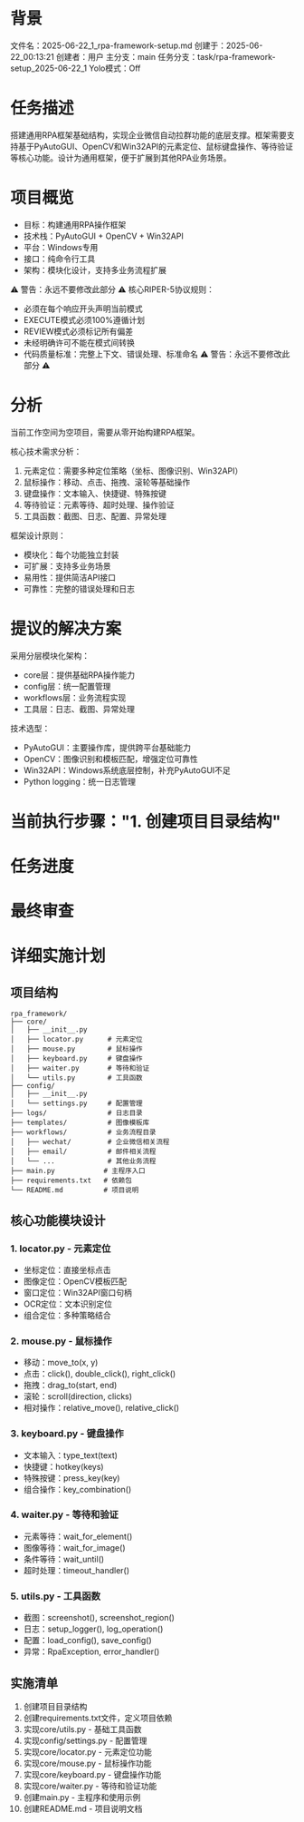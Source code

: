 # 背景
文件名：2025-06-22_1_rpa-framework-setup.md
创建于：2025-06-22_00:13:21
创建者：用户
主分支：main
任务分支：task/rpa-framework-setup_2025-06-22_1
Yolo模式：Off

# 任务描述
搭建通用RPA框架基础结构，实现企业微信自动拉群功能的底层支撑。框架需要支持基于PyAutoGUI、OpenCV和Win32API的元素定位、鼠标键盘操作、等待验证等核心功能。设计为通用框架，便于扩展到其他RPA业务场景。

# 项目概览
- 目标：构建通用RPA操作框架
- 技术栈：PyAutoGUI + OpenCV + Win32API
- 平台：Windows专用
- 接口：纯命令行工具
- 架构：模块化设计，支持多业务流程扩展

⚠️ 警告：永远不要修改此部分 ⚠️
核心RIPER-5协议规则：
- 必须在每个响应开头声明当前模式
- EXECUTE模式必须100%遵循计划
- REVIEW模式必须标记所有偏差
- 未经明确许可不能在模式间转换
- 代码质量标准：完整上下文、错误处理、标准命名
⚠️ 警告：永远不要修改此部分 ⚠️

# 分析
当前工作空间为空项目，需要从零开始构建RPA框架。

核心技术需求分析：
1. 元素定位：需要多种定位策略（坐标、图像识别、Win32API）
2. 鼠标操作：移动、点击、拖拽、滚轮等基础操作
3. 键盘操作：文本输入、快捷键、特殊按键
4. 等待验证：元素等待、超时处理、操作验证
5. 工具函数：截图、日志、配置、异常处理

框架设计原则：
- 模块化：每个功能独立封装
- 可扩展：支持多业务场景
- 易用性：提供简洁API接口
- 可靠性：完整的错误处理和日志

# 提议的解决方案
采用分层模块化架构：
- core层：提供基础RPA操作能力
- config层：统一配置管理
- workflows层：业务流程实现
- 工具层：日志、截图、异常处理

技术选型：
- PyAutoGUI：主要操作库，提供跨平台基础能力
- OpenCV：图像识别和模板匹配，增强定位可靠性
- Win32API：Windows系统底层控制，补充PyAutoGUI不足
- Python logging：统一日志管理

# 当前执行步骤："1. 创建项目目录结构"

# 任务进度

# 最终审查

# 详细实施计划

## 项目结构
```
rpa_framework/
├── core/
│   ├── __init__.py
│   ├── locator.py      # 元素定位
│   ├── mouse.py        # 鼠标操作
│   ├── keyboard.py     # 键盘操作
│   ├── waiter.py       # 等待和验证
│   └── utils.py        # 工具函数
├── config/
│   ├── __init__.py
│   └── settings.py     # 配置管理
├── logs/               # 日志目录
├── templates/          # 图像模板库
├── workflows/          # 业务流程目录
│   ├── wechat/         # 企业微信相关流程
│   ├── email/          # 邮件相关流程
│   └── ...             # 其他业务流程
├── main.py            # 主程序入口
├── requirements.txt   # 依赖包
└── README.md          # 项目说明
```

## 核心功能模块设计

### 1. locator.py - 元素定位
- 坐标定位：直接坐标点击
- 图像定位：OpenCV模板匹配
- 窗口定位：Win32API窗口句柄
- OCR定位：文本识别定位
- 组合定位：多种策略结合

### 2. mouse.py - 鼠标操作
- 移动：move_to(x, y)
- 点击：click(), double_click(), right_click()
- 拖拽：drag_to(start, end)
- 滚轮：scroll(direction, clicks)
- 相对操作：relative_move(), relative_click()

### 3. keyboard.py - 键盘操作
- 文本输入：type_text(text)
- 快捷键：hotkey(keys)
- 特殊按键：press_key(key)
- 组合操作：key_combination()

### 4. waiter.py - 等待和验证
- 元素等待：wait_for_element()
- 图像等待：wait_for_image()
- 条件等待：wait_until()
- 超时处理：timeout_handler()

### 5. utils.py - 工具函数
- 截图：screenshot(), screenshot_region()
- 日志：setup_logger(), log_operation()
- 配置：load_config(), save_config()
- 异常：RpaException, error_handler()

## 实施清单
1. 创建项目目录结构
2. 创建requirements.txt文件，定义项目依赖
3. 实现core/utils.py - 基础工具函数
4. 实现config/settings.py - 配置管理
5. 实现core/locator.py - 元素定位功能
6. 实现core/mouse.py - 鼠标操作功能
7. 实现core/keyboard.py - 键盘操作功能
8. 实现core/waiter.py - 等待和验证功能
9. 创建main.py - 主程序和使用示例
10. 创建README.md - 项目说明文档 